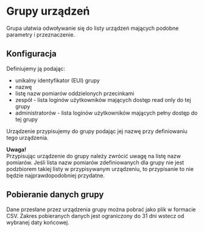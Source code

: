 # Grupy urządzeń

Grupa ułatwia odwoływanie się do listy urządzeń mających podobne parametry i przeznaczenie. 

## Konfiguracja
Definiujemy ją podając:
- unikalny identyfikator (EUI) grupy
- nazwę
- listę nazw pomiarów oddzielonych przecinkami
- zespół - lista loginów użytkowników mających dostęp read only do tej grupy
- administratorów - lista loginów użytkowników mających pełny dostęp do tej grupy

Urządzenie przypisujemy do grupy podając jej nazwę przy definiowaniu tego urządzenia.

**Uwaga!**<br>
Przypisując urządzenie do grupy należy zwrócić uwagę na listę nazw pomiarów. Jeśli lista nazw pomiarów zdefiniowanych dla grupy nie jest podzbiorem takiej listy w przypisywanym urządzeniu, to przypisanie to nie będzie najprawdopodobniej 
przydatne.

## Pobieranie danych grupy

Dane przesłane przez urządzenia grupy można pobrać jako plik w formacie CSV. Zakres pobieranych danych jest ograniczony do 31 dni wstecz od wybranej daty końcowej.